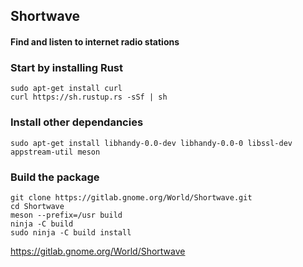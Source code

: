 ## Shortwave
#### Find and listen to internet radio stations

### Start by installing Rust
```
sudo apt-get install curl
curl https://sh.rustup.rs -sSf | sh
```
### Install other dependancies
```
sudo apt-get install libhandy-0.0-dev libhandy-0.0-0 libssl-dev appstream-util meson
```
### Build the package
```
git clone https://gitlab.gnome.org/World/Shortwave.git
cd Shortwave
meson --prefix=/usr build
ninja -C build
sudo ninja -C build install
```

https://gitlab.gnome.org/World/Shortwave
